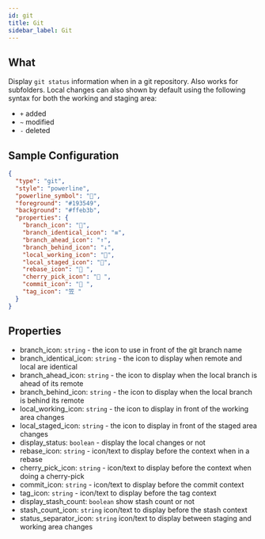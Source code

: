 ```yaml
---
id: git
title: Git
sidebar_label: Git
---
```


## What

Display `git status` information when in a git repository. Also works for subfolders.
Local changes can also shown by default using the following syntax for both the working and staging area:

- `+` added
- `~` modified
- `-` deleted

## Sample Configuration

```json
{
  "type": "git",
  "style": "powerline",
  "powerline_symbol": "",
  "foreground": "#193549",
  "background": "#ffeb3b",
  "properties": {
    "branch_icon": "",
    "branch_identical_icon": "≡",
    "branch_ahead_icon": "↑",
    "branch_behind_icon": "↓",
    "local_working_icon": "",
    "local_staged_icon": "",
    "rebase_icon": " ",
    "cherry_pick_icon": " ",
    "commit_icon": " ",
    "tag_icon": "笠 "
  }
}
```

## Properties

- branch_icon: `string` - the icon to use in front of the git branch name
- branch_identical_icon: `string` - the icon to display when remote and local are identical
- branch_ahead_icon: `string` - the icon to display when the local branch is ahead of its remote
- branch_behind_icon: `string` - the icon to display when the local branch is behind its remote
- local_working_icon: `string` - the icon to display in front of the working area changes
- local_staged_icon: `string` - the icon to display in front of the staged area changes
- display_status: `boolean` - display the local changes or not
- rebase_icon: `string` - icon/text to display before the context when in a rebase
- cherry_pick_icon: `string` - icon/text to display before the context when doing a cherry-pick
- commit_icon: `string` - icon/text to display before the commit context
- tag_icon: `string` - icon/text to display before the tag context
- display_stash_count: `boolean` show stash count or not
- stash_count_icon: `string` icon/text to display before the stash context
- status_separator_icon: `string` icon/text to display between staging and working area changes
